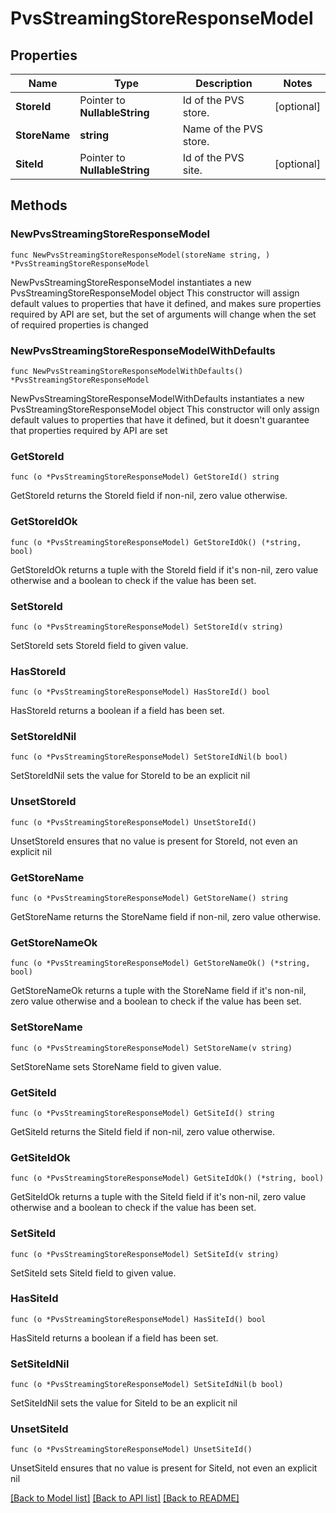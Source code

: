 # PvsStreamingStoreResponseModel

## Properties

Name | Type | Description | Notes
------------ | ------------- | ------------- | -------------
**StoreId** | Pointer to **NullableString** | Id of the PVS store. | [optional] 
**StoreName** | **string** | Name of the PVS store. | 
**SiteId** | Pointer to **NullableString** | Id of the PVS site. | [optional] 

## Methods

### NewPvsStreamingStoreResponseModel

`func NewPvsStreamingStoreResponseModel(storeName string, ) *PvsStreamingStoreResponseModel`

NewPvsStreamingStoreResponseModel instantiates a new PvsStreamingStoreResponseModel object
This constructor will assign default values to properties that have it defined,
and makes sure properties required by API are set, but the set of arguments
will change when the set of required properties is changed

### NewPvsStreamingStoreResponseModelWithDefaults

`func NewPvsStreamingStoreResponseModelWithDefaults() *PvsStreamingStoreResponseModel`

NewPvsStreamingStoreResponseModelWithDefaults instantiates a new PvsStreamingStoreResponseModel object
This constructor will only assign default values to properties that have it defined,
but it doesn't guarantee that properties required by API are set

### GetStoreId

`func (o *PvsStreamingStoreResponseModel) GetStoreId() string`

GetStoreId returns the StoreId field if non-nil, zero value otherwise.

### GetStoreIdOk

`func (o *PvsStreamingStoreResponseModel) GetStoreIdOk() (*string, bool)`

GetStoreIdOk returns a tuple with the StoreId field if it's non-nil, zero value otherwise
and a boolean to check if the value has been set.

### SetStoreId

`func (o *PvsStreamingStoreResponseModel) SetStoreId(v string)`

SetStoreId sets StoreId field to given value.

### HasStoreId

`func (o *PvsStreamingStoreResponseModel) HasStoreId() bool`

HasStoreId returns a boolean if a field has been set.

### SetStoreIdNil

`func (o *PvsStreamingStoreResponseModel) SetStoreIdNil(b bool)`

 SetStoreIdNil sets the value for StoreId to be an explicit nil

### UnsetStoreId
`func (o *PvsStreamingStoreResponseModel) UnsetStoreId()`

UnsetStoreId ensures that no value is present for StoreId, not even an explicit nil
### GetStoreName

`func (o *PvsStreamingStoreResponseModel) GetStoreName() string`

GetStoreName returns the StoreName field if non-nil, zero value otherwise.

### GetStoreNameOk

`func (o *PvsStreamingStoreResponseModel) GetStoreNameOk() (*string, bool)`

GetStoreNameOk returns a tuple with the StoreName field if it's non-nil, zero value otherwise
and a boolean to check if the value has been set.

### SetStoreName

`func (o *PvsStreamingStoreResponseModel) SetStoreName(v string)`

SetStoreName sets StoreName field to given value.


### GetSiteId

`func (o *PvsStreamingStoreResponseModel) GetSiteId() string`

GetSiteId returns the SiteId field if non-nil, zero value otherwise.

### GetSiteIdOk

`func (o *PvsStreamingStoreResponseModel) GetSiteIdOk() (*string, bool)`

GetSiteIdOk returns a tuple with the SiteId field if it's non-nil, zero value otherwise
and a boolean to check if the value has been set.

### SetSiteId

`func (o *PvsStreamingStoreResponseModel) SetSiteId(v string)`

SetSiteId sets SiteId field to given value.

### HasSiteId

`func (o *PvsStreamingStoreResponseModel) HasSiteId() bool`

HasSiteId returns a boolean if a field has been set.

### SetSiteIdNil

`func (o *PvsStreamingStoreResponseModel) SetSiteIdNil(b bool)`

 SetSiteIdNil sets the value for SiteId to be an explicit nil

### UnsetSiteId
`func (o *PvsStreamingStoreResponseModel) UnsetSiteId()`

UnsetSiteId ensures that no value is present for SiteId, not even an explicit nil

[[Back to Model list]](../README.md#documentation-for-models) [[Back to API list]](../README.md#documentation-for-api-endpoints) [[Back to README]](../README.md)


